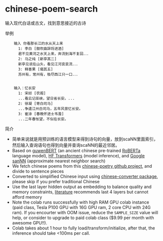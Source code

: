# chinese-poem-search
输入现代白话或古文，找到意思接近的古诗

举例
```
    输入 你看那长江的水从天上来
      1: 李白 [鼓吹曲辞将进酒]
      君不见黄河之水天上来，奔流到海不复回．．．
      2: 马之纯 [新亭其二]
      新亭见说在山头，看见江河衮衮流．．．
      3: 释善果 [偈其五]
      苏州有，常州有，吸尽西江只一口．．．


    输入：忆长安
      1: 宋祁 [农阁]
      ...看云记巫峡，望日省长安。...
      2: 徐凝 [寄白司马]
      ...争遣江州白司马，五年风景忆长安。
      3: 崔涂 [春晚怀进士韦澹]
      ...二年春怅望，不似在长安。
```

简介

*   简单来说就是用预训练的语言模型来得到诗句的向量，放到scaNN里面索引，然后输入查询语句也得到向量并查询scaNN的最近邻居。
*   Based on [guwenBERT](https://huggingface.co/ethanyt/guwenbert-base) (an ancient chinese pre-trained [RoBERTa](https://arxiv.org/abs/1907.11692) language model), [HF Transformers](https://github.com/huggingface/transformers) (model inference), and [Google sanNN](https://github.com/google-research/google-research/tree/master/scann) (approximate nearest neighbor search)
*   We fetch chinese poems from this [chinese-poetry github project](https://github.com/chinese-poetry/chinese-poetry), and divide to sentence pieces
*   Converted to simplified Chinese input using [chinese-converter package](https://github.com/zachary822/chinese-converter), please skip if you prefer traditional Chinese
*   Use the last layer hidden output as embedding to balance quality and memory constraints, [literature](http://jalammar.github.io/illustrated-bert/) recommends last 4 layers but cannot afford memory
*   Note the colab runs successfully with high RAM GPU colab instance (paid class, Tesla P100 GPU with 16G GPU ram, 2 core CPU with 24G ram). If you encourter with OOM issue, reduce the `SAMPLE_SIZE` value will help, or consider to upgrade to paid colab class ($9.99 per month with awesome GPU!!).
*   Colab takes about 1 hour to fully load/transform/initialize, after that, the inference should take <100ms per call.
